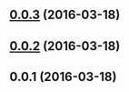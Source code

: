 <a name="0.0.3"></a>
## [0.0.3](https://github.com/mathiasarmstrong/revinue-account-manager/compare/0.0.2...v0.0.3) (2016-03-18)




<a name="0.0.2"></a>
## [0.0.2](https://github.com/mathiasarmstrong/revinue-account-manager/compare/0.0.1...v0.0.2) (2016-03-18)




<a name="0.0.1"></a>
## 0.0.1 (2016-03-18)




